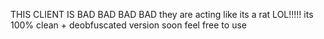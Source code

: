 THIS CLIENT IS BAD BAD BAD BAD
they are acting like its a rat LOL!!!!! its 100% clean + deobfuscated version soon 
feel free to use 
